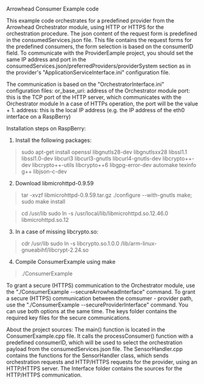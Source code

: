Arrowhead Consumer Example code

This example code orchestrates for a predefined provider from the Arrowhead Orchestrator module, 
using HTTP or HTTPS for the orchestration procedure.
The json content of the request form is predefined in the consumedServices.json file. 
This file contains the request forms for the predefined consumers, the form selection is based on the consumerID field.
To communicate with the ProviderEample project, you should set the same IP address and port in the consumedServices.json/preferredProviders/providerSystem section as in the provider's "ApplicationServiceInterface.ini" configuration file.


The communication is based on the "OrchestratorInterface.ini" configuration files:
  or_base_uri: address of the Orchestrator module
  port: this is the TCP port of the HTTP server, which communicates with the Orchestrator module
  In a case of HTTPs operation, the port will be the value + 1.
  address: this is the local IP address (e.g. the IP address of the eth0 interface on a RaspBerry)

Installation steps on RaspBerry:
1) Install the following packages:
> sudo apt-get install openssl libgnutls28-dev libgnutlsxx28 libssl1.1 libssl1.0-dev libcurl3 libcurl3-gnutls libcurl4-gnutls-dev libcrypto++-dev libcrypto++-utils libcrypto++6 libgpg-error-dev automake texinfo g++ libjson-c-dev

2) Download libmicrohttpd-0.9.59
> tar -xvzf libmicrohttpd-0.9.59.tar.gz
> ./configure --with-gnutls
> make; sudo make install

> cd /usr/lib
> sudo ln -s /usr/local/lib/libmicrohttpd.so.12.46.0 libmicrohttpd.so.12

3) In a case of missing libcrypto.so:
> cdr /usr/lib
> sudo ln -s libcrypto.so.1.0.0 /lib/arm-linux-gnueabihf/libcrypt-2.24.so

4) Compile ConsumerExample using make
> ./ConsumerExample

To grant a secure (HTTPS) communication  to the Orchestrator module, use the "./ConsumerExample --secureArrowheadInterface" command.
To grant a secure (HTTPS) communication between the comsumer - provider path, use the "./ConsumerExample --secureProviderInterface" command.
You can use both options at the same time.
The keys folder contains the required key files for the secure communications. 

About the project sources:
The main() function is located in the ConsumerExample.cpp file. 
It calls the processConsumer() function with a predefined consumerID, which will be used to select the orchestration payload from the consumedServices.json file.
The SensorHandler.cpp contains the functions for the SensorHandler class, which sends orchestration requests and HTTP/HTTPS requests for the provider, using an HTTP/HTTPS server.
The Interface folder contains the sources for the HTTP/HTTPS communication.
